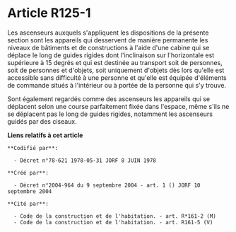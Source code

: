 # Article R125-1

Les ascenseurs auxquels s'appliquent les dispositions de la présente section sont les appareils qui desservent de manière
permanente les niveaux de bâtiments et de constructions à l'aide d'une cabine qui se déplace le long de guides rigides dont
l'inclinaison sur l'horizontale est supérieure à 15 degrés et qui est destinée au transport soit de personnes, soit de
personnes et d'objets, soit uniquement d'objets dès lors qu'elle est accessible sans difficulté à une personne et qu'elle est
équipée d'éléments de commande situés à l'intérieur ou à portée de la personne qui s'y trouve.

Sont également regardés comme des ascenseurs les appareils qui se déplacent selon une course parfaitement fixée dans
l'espace, même s'ils ne se déplacent pas le long de guides rigides, notamment les ascenseurs guidés par des ciseaux.

**Liens relatifs à cet article**

	**Codifié par**:

	  - Décret n°78-621 1978-05-31 JORF 8 JUIN 1978

	**Créé par**:

	  - Décret n°2004-964 du 9 septembre 2004 - art. 1 () JORF 10 septembre 2004

	**Cité par**:

	  - Code de la construction et de l'habitation. - art. R*161-2 (M)
	  - Code de la construction et de l'habitation. - art. R161-5 (V)

